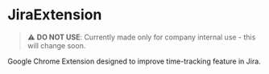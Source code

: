 # JiraExtension

> :warning: **DO NOT USE**: Currently made only for company internal use - this will change soon.


Google Chrome Extension designed to improve time-tracking feature in Jira.
